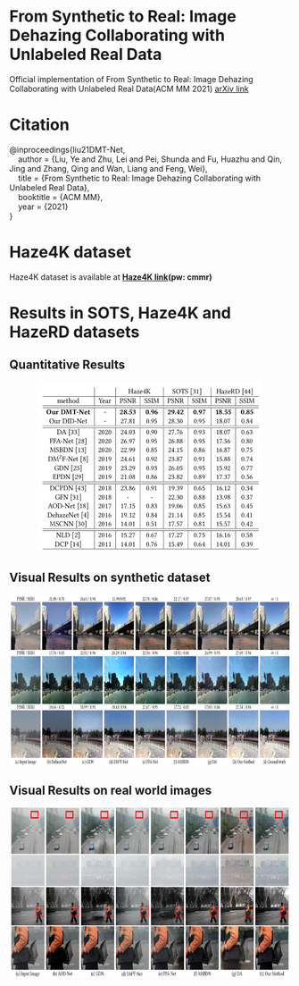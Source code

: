 # From Synthetic to Real: Image Dehazing Collaborating with Unlabeled Real Data
Official implementation of From Synthetic to Real: Image Dehazing Collaborating with Unlabeled Real Data(ACM MM 2021)
[arXiv link](https://arxiv.org/abs/2108.02934)
# Citation
@inproceedings{liu21DMT-Net,    
&nbsp;&nbsp;&nbsp;&nbsp;author = {Liu, Ye and Zhu, Lei and Pei, Shunda and Fu, Huazhu and Qin, Jing and Zhang, Qing and Wan, Liang and Feng, Wei},  
&nbsp;&nbsp;&nbsp;&nbsp;title = {From Synthetic to Real: Image Dehazing Collaborating with Unlabeled Real Data},      
&nbsp;&nbsp;&nbsp;&nbsp;booktitle = {ACM MM},   
&nbsp;&nbsp;&nbsp;&nbsp;year = {2021}      
}

# Haze4K dataset
Haze4K dataset is available at **[Haze4K link](https://pan.baidu.com/s/141MW0YAvjFcydlroQZZizA)(pw: cmmr)**

# Results in SOTS, Haze4K and HazeRD datasets
 ## Quantitative Results
<p align='center'>
<img src="figs/results.png" height="306px" width='400px'> 
</div>

 ## Visual Results on synthetic dataset
<p align='center'>
<img src='figs/vis1.png' height="306px" width='800px' >
</div>

 ## Visual Results on real world images
<p align='center'>
<img src='figs/vis2.png' height="306px" width='800px' >
</div>